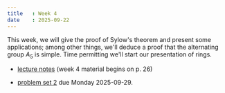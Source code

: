 ```yaml
---
title   : Week 4
date    : 2025-09-22
---
```


This week, we will give the proof of Sylow's theorem and present some
applications; among other things, we'll deduce a proof that the
alternating group $A_5$ is simple. Time permitting we'll start our
presentation of rings.

- [lecture notes](/course-content/grad-algebra.pdf) (week 4 material begins on p. 26)

- [problem set 2](/course-content/2025-09-29--assignment4.pdf) due Monday 2025-09-29.
  
